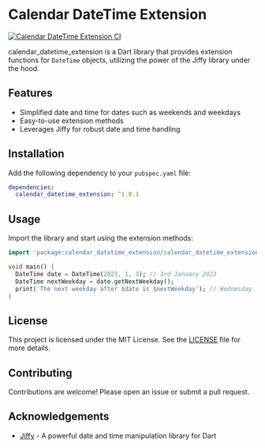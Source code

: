 # Calendar DateTime Extension

[![Calendar DateTime Extension CI](https://github.com/themobilecoder/calendar_datetime_extension/actions/workflows/dart.yml/badge.svg)](https://github.com/themobilecoder/calendar_datetime_extension/actions/workflows/dart.yml)

calendar_datetime_extension is a Dart library that provides extension functions for `DateTime` objects, utilizing the power of the Jiffy library under the hood.

## Features

- Simplified date and time for dates such as weekends and weekdays
- Easy-to-use extension methods
- Leverages Jiffy for robust date and time handling

## Installation

Add the following dependency to your `pubspec.yaml` file:

```yaml
dependencies:
  calendar_datetime_extension: ^1.0.1
```

## Usage

Import the library and start using the extension methods:

```dart
import 'package:calendar_datetime_extension/calendar_datetime_extension.dart';

void main() {
  DateTime date = DateTime(2023, 1, 3); // 3rd January 2023
  DateTime nextWeekday = date.getNextWeekday();
  print('The next weekday after $date is $nextWeekday'); // Wednesday
}
```

## License

This project is licensed under the MIT License. See the [LICENSE](LICENSE) file for more details.

## Contributing

Contributions are welcome! Please open an issue or submit a pull request.

## Acknowledgements

- [Jiffy](https://pub.dev/packages/jiffy) - A powerful date and time manipulation library for Dart
